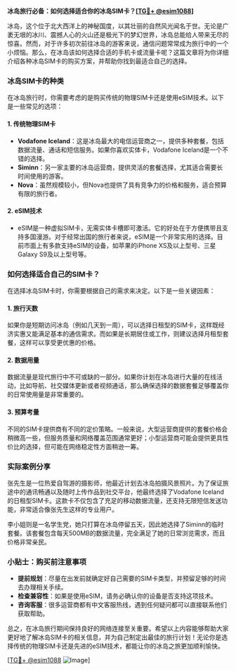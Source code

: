 **冰岛旅行必备：如何选择适合你的冰岛SIM卡？[[TG💪+ @esim1088](https://t.me/s/esim1088)]**

冰岛，这个位于北大西洋上的神秘国度，以其壮丽的自然风光闻名于世。无论是广袤无垠的冰川、震撼人心的火山还是极光下的梦幻世界，冰岛总能给人带来无尽的惊喜。然而，对于许多初次前往冰岛的游客来说，通信问题常常成为旅行中的一个小烦恼。那么，在冰岛该如何选择合适的手机卡或流量卡呢？这篇文章将为你详细介绍各种冰岛SIM卡的购买方案，并帮助你找到最适合自己的选择。

### 冰岛SIM卡的种类

在冰岛旅行时，你需要考虑的是购买传统的物理SIM卡还是使用eSIM技术。以下是一些常见的选项：

#### 1. **传统物理SIM卡**
   - **Vodafone Iceland**：这是冰岛最大的电信运营商之一，提供多种套餐，包括数据流量、通话和短信服务。如果你喜欢实体卡，Vodafone Iceland是一个不错的选择。
   - **Siminn**：另一家主要的冰岛运营商，提供灵活的套餐选择，尤其适合需要长时间使用的游客。
   - **Nova**：虽然规模较小，但Nova也提供了具有竞争力的价格和服务，适合预算有限的旅行者。

#### 2. **eSIM技术**
   - eSIM是一种虚拟SIM卡，无需实体卡槽即可激活。它的好处在于方便携带且支持多国漫游。对于经常出国的旅行者来说，eSIM是一个非常实用的选择。目前市面上有多款支持eSIM的设备，如苹果的iPhone XS及以上型号、三星Galaxy S9及以上型号等。

### 如何选择适合自己的SIM卡？

在选择冰岛SIM卡时，你需要根据自己的需求来决定。以下是一些关键因素：

#### 1. **旅行天数**
   如果你是短期访问冰岛（例如几天到一周），可以选择日租型的SIM卡，这样既经济实惠又能满足基本的通信需求。而如果是长期居住或工作，则建议选择月租型套餐，这样可以享受更优惠的价格。

#### 2. **数据用量**
   数据流量是现代旅行中不可或缺的一部分。如果你计划在冰岛进行大量的在线活动，比如导航、社交媒体更新或者视频通话，那么确保选择的数据套餐足够覆盖你的日常使用量是非常重要的。

#### 3. **预算考量**
   不同的SIM卡提供商有不同的定价策略。一般来说，大型运营商提供的套餐价格会稍微高一些，但服务质量和网络覆盖范围通常更好；小型运营商可能会提供更具性价比的选择，但可能在网络稳定性方面稍逊一筹。

### 实际案例分享

张先生是一位热爱自驾游的摄影师，他最近计划去冰岛拍摄风景照片。为了保证旅途中的通讯畅通以及随时上传作品到社交平台，他最终选择了Vodafone Iceland的日租型SIM卡。这款卡不仅包含了充足的移动数据流量，还支持无限短信发送功能，非常适合像张先生这样的专业用户。

李小姐则是一名学生党，她只打算在冰岛停留五天，因此她选择了Siminn的临时套餐。该套餐包含每天500MB的数据流量，完全满足了她的日常浏览需求，而且价格非常亲民。

### 小贴士：购买前注意事项

- **提前规划**：尽量在出发前就确定好自己需要的SIM卡类型，并预留足够的时间去办理相关手续。
- **检查兼容性**：如果是使用eSIM，请务必确认你的设备是否支持这项技术。
- **咨询客服**：很多运营商都有中文客服热线，遇到任何疑问都可以直接联系他们获取帮助。

总之，在冰岛旅行期间保持良好的网络连接至关重要。希望以上内容能够帮助大家更好地了解冰岛SIM卡的相关信息，并为自己制定出最佳的旅行计划！无论你是选择传统的物理SIM卡还是先进的eSIM技术，都能让你的冰岛之旅更加顺利愉快。

[[TG💪+ @esim1088](https://t.me/s/esim1088) ![Image](https://i.postimg.cc/4NQfJmqS/Snipaste-2025-05-13-00-14-12.png)]